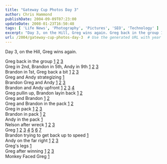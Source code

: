 ```yaml
---
title: "Gateway Cup Photos Day 3"
author: Chris Hammond
publishDate: 2004-09-09T07:23:00
updateDate: 2008-01-23T16:50:48
tags: [ 'Life News', 'Photography', 'Pictures', 'SEO', 'Technology' ]
excerpt: "Day 3, on the Hill, Greg wins again. Greg back in the group 1&nbsp;2&nbsp;3Greg in 2nd, Brandon in 5th, Andy in 9th&nbsp;1&nbsp;2&nbsp;3&nbsp;Brandon in 1st, Greg back a bit 1&nbsp;2&nbsp;3Greg and Andy strategizing 1Brandon Greg and Andy 1&nbsp;2&nbsp;3Brandon and Andy upfront&nbsp;1&nbsp;2&nbsp;3&nbsp;4Greg pullin up, Brandon layin back 1&nbsp;2Greg and Brandon 1&nbsp;2Greg and Brandon in the pack 1&nbsp;2Greg in pack 1&nbsp;2&nbsp;3Brandon in pack 1&nbsp;2Andy in the pack 1Nelson after wreck 1&nbsp;2&nbsp;3&nbsp;Greg 1&nbsp;2&nbsp;3&nbsp;4&nbsp;5&nbsp;6&nbsp;7Brandon trying to get back up to speed 1Andy on the far right 1&nbsp;2&nbsp;3Greg's legs 1Greg after winning&nbsp;1&nbsp;2&nbsp;3Monkey Faced Greg..."
url: /2004/gateway-cup-photos-day-3  # Use the generated URL with year
---
```

<P>Day 3, on the Hill, Greg wins again.</P> <P>Greg back in the group <A href="https://www.chrishammond.com/gallery/albums/46/2907">1</a>&nbsp;<a href="https://www.chrishammond.com/gallery/albums/46/2908.aspx">2</A>&nbsp;<A href="https://www.chrishammond.com/gallery/albums/46/2909.aspx">3</A><BR>Greg in 2nd, Brandon in 5th, Andy in 9th&nbsp;<A href="https://www.chrishammond.com/gallery/albums/46/2917.aspx">1</A>&nbsp;<A href="https://www.chrishammond.com/gallery/albums/46/2918.aspx">2</A>&nbsp;<A href="https://www.chrishammond.com/gallery/albums/46/2919.aspx">3</A>&nbsp;<BR>Brandon in 1st, Greg back a bit <A href="https://www.chrishammond.com/gallery/albums/46/2929.aspx">1</A>&nbsp;<A href="https://www.chrishammond.com/gallery/albums/46/2930.aspx">2</A>&nbsp;<A href="https://www.chrishammond.com/gallery/albums/46/2931.aspx">3</A><BR>Greg and Andy strategizing <A href="https://www.chrishammond.com/gallery/albums/46/2932.aspx">1</A><BR>Brandon Greg and Andy <A href="https://www.chrishammond.com/gallery/albums/46/2945.aspx">1</A>&nbsp;<A href="https://www.chrishammond.com/gallery/albums/46/2946.aspx">2</A>&nbsp;<A href="https://www.chrishammond.com/gallery/albums/46/2947.aspx">3</A><BR>Brandon and Andy upfront&nbsp;<A href="https://www.chrishammond.com/gallery/albums/46/2955.aspx">1</A>&nbsp;<A href="https://www.chrishammond.com/gallery/albums/46/2955.aspx">2</A>&nbsp;<A href="https://www.chrishammond.com/gallery/albums/46/2957.aspx">3</A>&nbsp;<A href="https://www.chrishammond.com/gallery/albums/46/2958.aspx">4</A><BR>Greg pullin up, Brandon layin back <A href="https://www.chrishammond.com/gallery/albums/46/2965.aspx">1</A>&nbsp;<A href="https://www.chrishammond.com/gallery/albums/46/2968.aspx">2</A><BR>Greg and Brandon <A href="https://www.chrishammond.com/gallery/albums/46/2971.aspx">1</A>&nbsp;<A href="https://www.chrishammond.com/gallery/albums/46/2972.aspx">2</A><BR>Greg and Brandon in the pack <A href="https://www.chrishammond.com/gallery/albums/46/2981.aspx">1</A>&nbsp;<A href="https://www.chrishammond.com/gallery/albums/46/2982.aspx">2</A><BR>Greg in pack <A href="https://www.chrishammond.com/gallery/albums/46/2995.aspx">1</A>&nbsp;<A href="https://www.chrishammond.com/gallery/albums/46/2996.aspx">2</A>&nbsp;<A href="https://www.chrishammond.com/gallery/albums/46/2997.aspx">3</A><BR>Brandon in pack <A href="https://www.chrishammond.com/gallery/albums/46/3001.aspx">1</A>&nbsp;<A href="https://www.chrishammond.com/gallery/albums/46/3003.aspx">2</A><BR>Andy in the pack <A href="https://www.chrishammond.com/gallery/albums/46/3005.aspx">1</A><BR>Nelson after wreck <A href="https://www.chrishammond.com/gallery/albums/46/3007.aspx">1</A>&nbsp;<A href="https://www.chrishammond.com/gallery/albums/46/3009.aspx">2</A>&nbsp;<A href="https://www.chrishammond.com/gallery/albums/46/3011.aspx">3</A>&nbsp;<BR>Greg <A href="https://www.chrishammond.com/gallery/albums/46/3022.aspx">1</A>&nbsp;<A href="https://www.chrishammond.com/gallery/albums/46/3023.aspx">2</A>&nbsp;<A href="https://www.chrishammond.com/gallery/albums/46/3024.aspx">3</A>&nbsp;<A href="https://www.chrishammond.com/gallery/albums/46/3031.aspx">4</A>&nbsp;<A href="https://www.chrishammond.com/gallery/albums/46/3032.aspx">5</A>&nbsp;<A href="https://www.chrishammond.com/gallery/albums/46/3033.aspx">6</A>&nbsp;<A href="https://www.chrishammond.com/gallery/albums/46/3041.aspx">7</A><BR>Brandon trying to get back up to speed <A href="https://www.chrishammond.com/gallery/albums/46/3044.aspx">1</A><BR>Andy on the far right <A href="https://www.chrishammond.com/gallery/albums/46/3062.aspx">1</A>&nbsp;<A href="https://www.chrishammond.com/gallery/albums/46/3063.aspx">2</A>&nbsp;<A href="https://www.chrishammond.com/gallery/albums/46/3064.aspx">3</A><BR>Greg's legs <A href="https://www.chrishammond.com/gallery/albums/46/3076.aspx">1</A><BR>Greg after winning&nbsp;<A href="https://www.chrishammond.com/gallery/albums/46/3082.aspx">1</A>&nbsp;<A href="https://www.chrishammond.com/gallery/albums/46/3083.aspx">2</A>&nbsp;<A href="https://www.chrishammond.com/gallery/albums/46/3087.aspx">3</A><BR>Monkey Faced Greg <A href="https://www.chrishammond.com/gallery/albums/46/3088.aspx">1</A></P>
